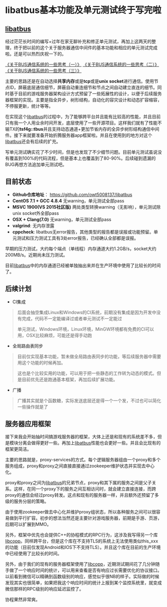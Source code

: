 libatbus基本功能及单元测试终于写完啦
======

[libatbus](https://github.com/owt5008137/libatbus)
------

经过茫茫长时间的编写+过年在家无聊补充和修正单元测试，再加上这两天的整理，终于把以前的这个关于服务器通信中间件的基本功能和相应的单元测试完成啦。还是可以热烈庆祝一下的。

[《关于BUS通信系统的一些思考（一）》](https://www.owent.net/r4DoG)
[《关于BUS通信系统的一些思考（二）》](https://www.owent.net/gCsOx)
[《关于BUS通信系统的一些思考（三）》](https://www.owent.net/V1j6B)

主要的思路还是在自动选择**共享内存**或是**tcp**或是**unix socket**进行通信。使用节点ID，屏蔽底层通信细节，屏蔽自动重连细节和节点之间自动建立直连的细节。同时基于目前的游戏服务器架构设计方式预留了一些拓展性的设计，以便于后续服务器框架的实现。主要是指全异步，树形结构，自动化的容灾设计和动态扩容缩容，不停服更新，统计等等。

在实现这个[libatbus](https://github.com/owt5008137/libatbus)的过程中，为了能够跨平台并且能有比较高的性能，并且目前只有我一个人用业余时间开发，底层使用了一些开源项目。这样我们就有了性能不输TX的**tsf4g::tbus**并且支持动态通道+更加节省内存的全异步树形结构通信中间件。接下来就要准备开始折腾服务器app框架啦。并且在使用到的地方对这个[libatbus](https://github.com/owt5008137/libatbus)还会有后续的扩充。

写单元测试确实花了不少时间，但是也发现了不少细节问题。目前单元测试虽说没有覆盖到100%的代码流程，但是基本上也覆盖到了80-90%。后续碰到遗漏的BUG再想方法追加单元测试吧。

目前状态
------
+ **Github仓库地址**： https://github.com/owt5008137/libatbus
+ **CentOS 7.1 + GCC 4.8.4** 无warning，单元测试全部pass
+ **MSVC 1900(VS 2015社区版)** 两处类型转换warning（无影响），单元测试除unix socket外全部pass
+ **OSX + Clang(7.0)** 无warning，单元测试全部pass
+ **valgrind**: 无内存泄露
+ **cppcheck**: libatbus无error报告，其他类型的报告都是误报或功能预留。单元测试和压力测试工具有3处error报告，已经确认全部都是误报。

早期的压力测试，大约每个端点（单线程）内存通道大约1.2GB/s，socket大约200MB/s。近期尚未压力测试。

目前[libatbus](https://github.com/owt5008137/libatbus)中的内存通道已经被单独抽出来并在生产环境中使用了比较长的时间了。

后续计划
------
* CI集成
> 后面会抽空集成Linux和Windows的CI系统，前期没有集成是因为开发中没有完成，代码不一定能编译过或者单元测试不一定能过
> 
> 单元测试，Windows环境，Linux环境，MinGW环境都有免费的CI可以用，OSX比较麻烦，可能还是得手动跑
> 

* 全局路由表同步
> 目前仅实现基本功能，暂未做全局路由表同步的功能，等后续服务器中需要用这个功能的时候再加。
> 
> 这也是个比较实用的功能，可以用于把一些静态的工作转为动态的模式。但是目前优先还是跑通基本框架，再加后续扩展功能。
> 

* 广播
> 广播其实就是个函数糖，实际发送底层还是得一个一个发，不过也可以简化一些操作就是了
> 

服务器应用框架
------
接下来我会开始抽时间搞游戏服务器的框架，大体上还是和现有的系统差不多，但是模块分离会做得更好一些。再加上[libatbus](https://github.com/owt5008137/libatbus)性能也会更好一些。并且会比现有的框架更简洁。

主要的思路就是，proxy-services的方式。每个逻辑服务器组由一个proxy和多个服务组成，proxy和proxy之间直接直接通过zookeeper维护状态并实现去中心化。

proxy和proxy之间为[libatbus](https://github.com/owt5008137/libatbus)的兄弟节点，proxy和其下属的服务之间是父子关系。这样，在同一个proxy下的服务之间互相访问时，就会建立直接连接，而跨proxy的通信会经过proxy转发。这点和现有的服务器一样，并且额外还预留了多级的服务分层的策略。

由于使用zookeeper做去中心化并维护proxy组状态，所以各种服务之间可以很容易做到平行扩容。初步的想法当然还是主要针对游戏服务器，前期是手游、页游，后期可以扩展到MMO。

另外，框架中优先也会提供C++的协程模式的RPC行为，这涉及我写得另一个库[libcopp](https://github.com/owt5008137/libcopp)。同样跨平台，但是这个库在不支持TLS的系统上无法使用类似this_xxx的功能（目前仅发现Android和IOS下不支持TLS）。并且这个库在目前的生产环境中已经使用了比较长的时间。

另外，由于我们的现有的服务器框架使用了[libcopp](https://github.com/owt5008137/libcopp)，近期测试期间花了几分钟随手做了一个响应时间的统计，可以用来查看是否有响应过长需要优化的协议接口。以前看到微信可以精确到函数级别的响应，感觉似乎很NB的样子。实际做的时候发现其实也很简单，如果把我这个响应时间的统计上报到某个监控系统里，就变成微信那样的RPC级别的响应延迟监控了。

协程果然非常爽。
